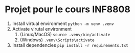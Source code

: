 # Projet pour le cours INF8808

1. Install virtual environment `python -m venv .venv`
2. Activate virutal environment
   1. (Linux/MacOS) `source .venv/bin/activate`
   2. (Windows) `.venv\Scripts\activate`
3. Install dependencies `pip install -r requirements.txt`
